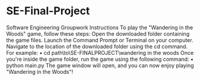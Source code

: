 # SE-Final-Project
Software Engineering Groupwork Instructions
To play the "Wandering in the Woods" game, follow these steps:
Open the downloaded folder containing the game files.
Launch the Command Prompt or Terminal on your computer.
Navigate to the location of the downloaded folder using the cd command. For example:
•	cd path\to\SE-FINALPROJECT\wandering in the woods
Once you're inside the game folder, run the game using the following command:
•	python main.py
The game window will open, and you can now enjoy playing "Wandering in the Woods"!
